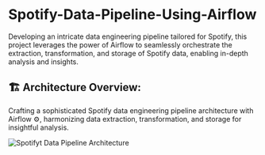 # Spotify-Data-Pipeline-Using-Airflow
Developing an intricate data engineering pipeline tailored for Spotify, this project leverages the power of Airflow to seamlessly orchestrate the extraction, transformation, and storage of Spotify data, enabling in-depth analysis and insights.


## 🏗️ Architecture Overview:
Crafting a sophisticated Spotify data engineering pipeline architecture with Airflow ⚙️, harmonizing data extraction, transformation, and storage for insightful analysis.

![Spotifyt Data Pipeline Architecture](https://github.com/Kousikdutta1/Data-engineering-solution-for-OTT-platforms/assets/106880838/d93da8b0-f3b6-4129-95b6-affe53cad535)

